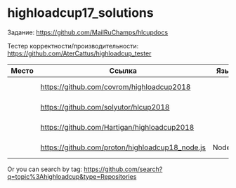 # highloadcup17_solutions

Задание: https://github.com/MailRuChamps/hlcupdocs

Тестер корректности/производительности: https://github.com/AterCattus/highloadcup_tester

| Место  | Ссылка | Язык | Штраф | Имя |
| ------------- | ------------- | ------------- | ------------- | ------------- |
|  | https://github.com/covrom/highloadcup2018 | | | Роман Цованян |
|  | https://github.com/solyutor/hlcup2018 | | | Jury Soldatenkov |
|  | https://github.com/Hartigan/highloadcup2018 | | | Анатолий Сафонов |
|  | https://github.com/proton/highloadcup18_node.js | Node.js |  | Peter Savichev |

Or you can search by tag: https://github.com/search?q=topic%3Ahighloadcup&type=Repositories
